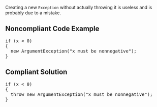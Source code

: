 Creating a new `Exception` without actually throwing it is useless and is probably due to a mistake.

## Noncompliant Code Example

<pre>
if (x &lt; 0)
{
  new ArgumentException("x must be nonnegative");
}
</pre>

## Compliant Solution

<pre>
if (x &lt; 0)
{
  throw new ArgumentException("x must be nonnegative");
}
</pre>